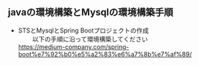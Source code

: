 ## javaの環境構築とMysqlの環境構築手順
- STSとMysqlとSpring Bootプロジェクトの作成<br>　
　以下の手順に沿って環境構築してください<br>
https://medium-company.com/spring-boot%e7%92%b0%e5%a2%83%e6%a7%8b%e7%af%89/